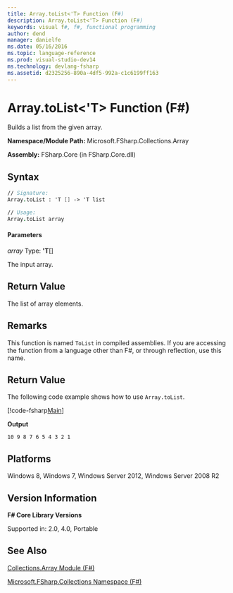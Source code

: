 ```yaml
---
title: Array.toList<'T> Function (F#)
description: Array.toList<'T> Function (F#)
keywords: visual f#, f#, functional programming
author: dend
manager: danielfe
ms.date: 05/16/2016
ms.topic: language-reference
ms.prod: visual-studio-dev14
ms.technology: devlang-fsharp
ms.assetid: d2325256-890a-4df5-992a-c1c6199ff163 
---
```


# Array.toList<'T> Function (F#)

Builds a list from the given array.

**Namespace/Module Path:** Microsoft.FSharp.Collections.Array

**Assembly:** FSharp.Core (in FSharp.Core.dll)


## Syntax

```fsharp
// Signature:
Array.toList : 'T [] -> 'T list

// Usage:
Array.toList array
```

#### Parameters
*array*
Type: **'T**[[]](https://msdn.microsoft.com/library/def20292-9aae-4596-9275-b94e594f8493)


The input array.

## Return Value

The list of array elements.

## Remarks
This function is named `ToList` in compiled assemblies. If you are accessing the function from a language other than F#, or through reflection, use this name.

## Return Value

The following code example shows how to use `Array.toList`.

[!code-fsharp[Main](~/samples/snippets/fsharp/arrays/snippet68.fs)]

**Output**

```
10 9 8 7 6 5 4 3 2 1
```

## Platforms
Windows 8, Windows 7, Windows Server 2012, Windows Server 2008 R2


## Version Information
**F# Core Library Versions**

Supported in: 2.0, 4.0, Portable


## See Also
[Collections.Array Module &#40;F&#35;&#41;](Collections.Array-Module-%5BFSharp%5D.md)

[Microsoft.FSharp.Collections Namespace &#40;F&#35;&#41;](Microsoft.FSharp.Collections-Namespace-%5BFSharp%5D.md)